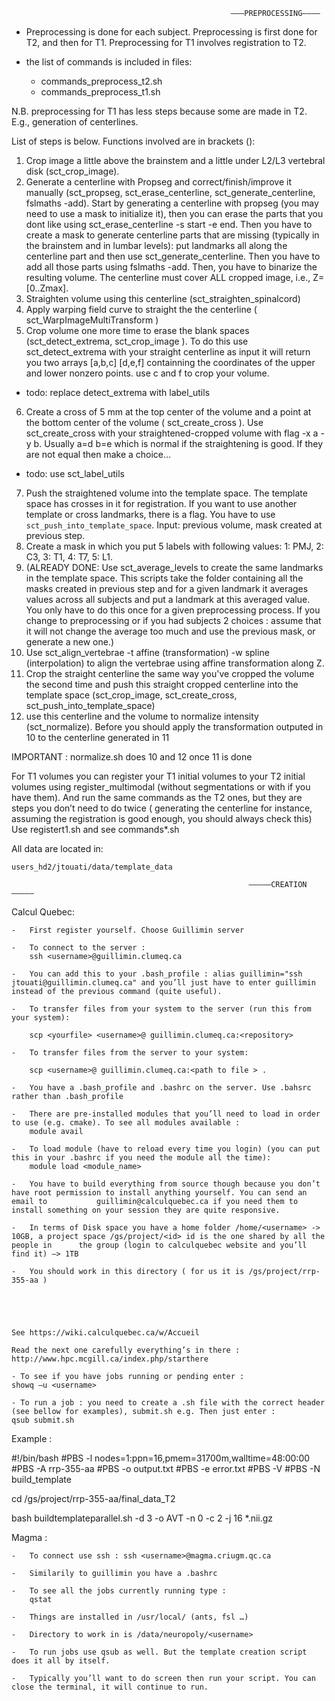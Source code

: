                                                      ———PREPROCESSING———— 

- Preprocessing is done for each subject. Preprocessing is first done for T2, and then for T1. Preprocessing for T1 involves registration to T2.

- the list of commands is included in files:
  - commands_preprocess_t2.sh
  - commands_preprocess_t1.sh

N.B. preprocessing for T1 has less steps because some are made in T2. E.g., generation of centerlines. 

List of steps is below. Functions involved are in brackets ():

1. Crop image a little above the brainstem and a little under L2/L3 vertebral disk (sct_crop_image). 
2. Generate a centerline with Propseg and correct/finish/improve it manually (sct_propseg, sct_erase_centerline, sct_generate_centerline, fslmaths -add). Start by generating a centerline with propseg (you may need to use a mask to initialize it), then you can erase the parts that you dont like using sct_erase_centerline -s start -e end. Then you have to create a mask to generate centerline parts that are missing (typically in the brainstem and in lumbar levels): put landmarks all along the centerline part and then use sct_generate_centerline. Then you have to add all those parts using fslmaths -add. Then, you have to binarize the resulting volume. The centerline must cover ALL cropped image, i.e., Z=[0..Zmax].
3. Straighten volume using this centerline (sct_straighten_spinalcord)
4. Apply warping field curve to straight the the centerline  ( sct_WarpImageMultiTransform )
5. Crop volume one more time to erase the blank spaces (sct_detect_extrema, sct_crop_image ). To do this use sct_detect_extrema with your straight centerline as input it will return you two arrays [a,b,c] [d,e,f] containning the coordinates of the upper and lower nonzero points. use c and f to crop your volume. 
  - todo: replace detect_extrema with label_utils
6. Create a cross of 5 mm at the top center of the volume and a point at the bottom center of the volume ( sct_create_cross ). Use sct_create_cross with your straightened-cropped volume with flag -x a -y b. Usually a=d b=e which is normal if the straightening is good. If they are not equal then make a choice…
  - todo: use sct_label_utils
7. Push the straightened volume into the template space. The template space has crosses in it for registration. If you want to use another template or cross landmarks, there is a flag. You have to use ``sct_push_into_template_space``. Input: previous volume, mask created at previous step.
8. Create a mask in which you put 5 labels with following values: 1: PMJ, 2: C3, 3: T1, 4: T7, 5: L1. 
9. (ALREADY DONE: Use sct_average_levels to create the same landmarks in the template space. This scripts take the folder containing all the masks created in previous step and for a given landmark it averages values across all subjects and put a landmark at this averaged value. You only have to do this once for a given preprocessing process. If you change to preprocessing or if you had subjects 2 choices : assume that it will not change the average too much and use the previous mask, or generate a new one.)
10. Use sct_align_vertebrae -t affine (transformation) -w spline (interpolation) to align the vertebrae using affine transformation along Z.
11. Crop the straight centerline the same way you've cropped the volume the second time and push this straight cropped centerline into the template space (sct_crop_image, sct_create_cross, sct_push_into_template_space)
12. use this centerline and the volume to normalize intensity (sct_normalize). Before you should apply the transformation outputed in 10 to the centerline generated in 11


IMPORTANT : 
normalize.sh does 10 and 12 once 11 is done


For T1 volumes you can register your T1 initial volumes to your T2 initial volumes using register_multimodal (without segmentations or with if you have them). And run the same commands as the T2 ones, but they are steps you don’t need to do twice ( generating the centerline for instance, assuming the registration is good enough, you should always check this) Use registert1.sh and see commands*.sh

All data are located in:
~~~
users_hd2/jtouati/data/template_data 
~~~

                                                         —————CREATION————— 


Calcul Quebec:

	-	First register yourself. Choose Guillimin server

	-	To connect to the server :  
		ssh <username>@guillimin.clumeq.ca

	-	You can add this to your .bash_profile : alias guillimin="ssh jtouati@guillimin.clumeq.ca" and you’ll just have to enter guillimin 				instead of the previous command (quite useful). 

	-	To transfer files from your system to the server (run this from your system): 

		scp <yourfile> <username>@ guillimin.clumeq.ca:<repository> 

	-	To transfer files from the server to your system:

		scp <username>@ guillimin.clumeq.ca:<path to file > .

	-	You have a .bash_profile and .bashrc on the server. Use .bahsrc rather than .bash_profile  

	-	There are pre-installed modules that you’ll need to load in order to use (e.g. cmake). To see all modules available :
		module avail

	-	To load module (have to reload every time you login) (you can put this in your .bashrc if you need the module all the time):
		module load <module_name>

	-	You have to build everything from source though because you don’t have root permission to install anything yourself. You can send an email to 			guillimin@calculquebec.ca if you need them to install something on your session they are quite responsive.

	-	In terms of Disk space you have a home folder /home/<username> -> 10GB, a project space /gs/project/<id> id is the one shared by all the people in 		the group (login to calculquebec website and you’ll find it) –> 1TB
	
	-	You should work in this directory ( for us it is /gs/project/rrp-355-aa )


 


	See https://wiki.calculquebec.ca/w/Accueil

	Read the next one carefully everything’s in there :
	http://www.hpc.mcgill.ca/index.php/starthere 

	- To see if you have jobs running or pending enter :
	showq –u <username>

	- To run a job : you need to create a .sh file with the correct header (see bellow for examples), submit.sh e.g. Then just enter :
	qsub submit.sh


Example : 

#!/bin/bash
#PBS -l nodes=1:ppn=16,pmem=31700m,walltime=48:00:00
#PBS -A rrp-355-aa
#PBS -o output.txt
#PBS -e error.txt
#PBS -V
#PBS -N build_template

cd /gs/project/rrp-355-aa/final_data_T2

bash buildtemplateparallel.sh -d 3 -o AVT -n 0 -c 2 -j 16 *.nii.gz



Magma : 

	-	To connect use ssh : ssh <username>@magma.criugm.qc.ca

	-	Similarily to guillimin you have a .bashrc

	-	To see all the jobs currently running type :
		qstat

	-	Things are installed in /usr/local/ (ants, fsl …)

	-	Directory to work in is /data/neuropoly/<username>

	-	To run jobs use qsub as well. But the template creation script does it all by itself. 

	-	Typically you’ll want to do screen then run your script. You can close the terminal, it will continue to run.




